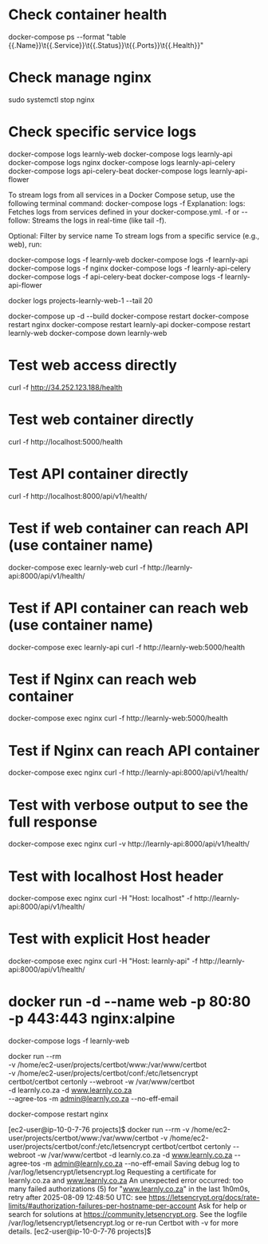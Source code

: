 # Check container health
docker-compose ps --format "table {{.Name}}\t{{.Service}}\t{{.Status}}\t{{.Ports}}\t{{.Health}}"


# Check manage nginx
sudo systemctl stop nginx

# Check specific service logs
docker-compose logs learnly-web
docker-compose logs learnly-api
docker-compose logs nginx
docker-compose logs learnly-api-celery
docker-compose logs api-celery-beat
docker-compose logs learnly-api-flower

To stream logs from all services in a Docker Compose setup, use the following terminal command:
docker-compose logs -f
Explanation:
logs: Fetches logs from services defined in your docker-compose.yml.
-f or --follow: Streams the logs in real-time (like tail -f).

Optional: Filter by service name
To stream logs from a specific service (e.g., web), run:

docker-compose logs -f learnly-web
docker-compose logs -f learnly-api
docker-compose logs -f nginx
docker-compose logs -f learnly-api-celery
docker-compose logs -f api-celery-beat
docker-compose logs -f learnly-api-flower

docker logs projects-learnly-web-1 --tail 20


docker-compose up -d --build
docker-compose restart
docker-compose restart nginx
docker-compose restart learnly-api
docker-compose restart learnly-web
docker-compose down learnly-web

# Test web access directly
curl -f http://34.252.123.188/health

# Test web container directly
curl -f http://localhost:5000/health

# Test API container directly  
curl -f http://localhost:8000/api/v1/health/

# Test if web container can reach API (use container name)
docker-compose exec learnly-web curl -f http://learnly-api:8000/api/v1/health/

# Test if API container can reach web (use container name)
docker-compose exec learnly-api curl -f http://learnly-web:5000/health

# Test if Nginx can reach web container
docker-compose exec nginx curl -f http://learnly-web:5000/health

# Test if Nginx can reach API container
docker-compose exec nginx curl -f http://learnly-api:8000/api/v1/health/

# Test with verbose output to see the full response
docker-compose exec nginx curl -v http://learnly-api:8000/api/v1/health/

# Test with localhost Host header
docker-compose exec nginx curl -H "Host: localhost" -f http://learnly-api:8000/api/v1/health/

# Test with explicit Host header
docker-compose exec nginx curl -H "Host: learnly-api" -f http://learnly-api:8000/api/v1/health/

# docker run -d --name web -p 80:80 -p 443:443 nginx:alpine

docker-compose logs -f learnly-web

docker run --rm \
-v /home/ec2-user/projects/certbot/www:/var/www/certbot \
-v /home/ec2-user/projects/certbot/conf:/etc/letsencrypt \
certbot/certbot certonly --webroot -w /var/www/certbot \
-d learnly.co.za -d www.learnly.co.za \
--agree-tos -m admin@learnly.co.za --no-eff-email

 docker-compose restart nginx

 [ec2-user@ip-10-0-7-76 projects]$ docker run --rm -v /home/ec2-user/projects/certbot/www:/var/www/certbot -v /home/ec2-user/projects/certbot/conf:/etc/letsencrypt certbot/certbot certonly --webroot -w /var/www/certbot -d learnly.co.za -d www.learnly.co.za --agree-tos -m admin@learnly.co.za --no-eff-email
Saving debug log to /var/log/letsencrypt/letsencrypt.log
Requesting a certificate for learnly.co.za and www.learnly.co.za
An unexpected error occurred:
too many failed authorizations (5) for "www.learnly.co.za" in the last 1h0m0s, retry after 2025-08-09 12:48:50 UTC: see https://letsencrypt.org/docs/rate-limits/#authorization-failures-per-hostname-per-account
Ask for help or search for solutions at https://community.letsencrypt.org. See the logfile /var/log/letsencrypt/letsencrypt.log or re-run Certbot with -v for more details.
[ec2-user@ip-10-0-7-76 projects]$ 